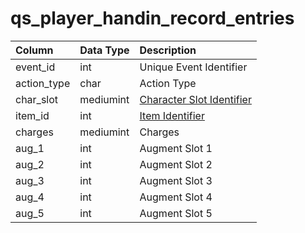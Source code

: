# qs_player_handin_record_entries

| Column | Data Type | Description |
| :--- | :--- | :--- |
| event_id | int | Unique Event Identifier |
| action_type | char | Action Type |
| char_slot | mediumint | [Character Slot Identifier](../../../../categories/inventory/inventory-slots) |
| item_id | int | [Item Identifier](../../schema/items/items.md) |
| charges | mediumint | Charges |
| aug_1 | int | Augment Slot 1 |
| aug_2 | int | Augment Slot 2 |
| aug_3 | int | Augment Slot 3 |
| aug_4 | int | Augment Slot 4 |
| aug_5 | int | Augment Slot 5 |

